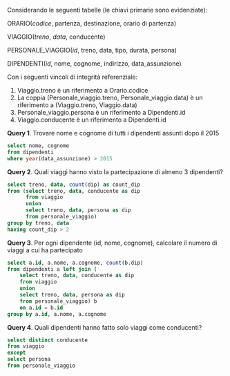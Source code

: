 Considerando le seguenti tabelle (le chiavi primarie sono evidenziate):

ORARIO(*codice*, partenza, destinazione, orario di partenza)

VIAGGIO(*treno*, *data*, conducente)

PERSONALE_VIAGGIO(*id*, treno, data, tipo, durata, persona)

DIPENDENTI(*id*, nome, cognome, indirizzo, data_assunzione)

Con i seguenti vincoli di integrità referenziale:

1.  Viaggio.treno è un riferimento a Orario.codice
2.  La coppia (Personale_viaggio.treno, Personale_viaggio.data) è un
    riferimento a (Viaggio.treno, Viaggio.data)
3.  Personale_viaggio.persona è un riferimento a Dipendenti.id
4.  Viaggio.conducente è un riferimento a Dipendenti.id

**Query 1**. Trovare nome e cognome di tutti i dipendenti assunti dopo
il 2015

```sql
select nome, cognome
from dipendenti
where year(data_assunzione) > 2015
```

**Query 2**. Quali viaggi hanno visto la partecipazione di almeno 3
dipendenti?

```sql
select treno, data, count(dip) as count_dip
from (select treno, data, conducente as dip
      from viaggio
      union
      select treno, data, persona as dip
      from personale_viaggio)
group by treno, data
having count_dip > 2
```

**Query 3**. Per ogni dipendente (id, nome, cognome), calcolare il
numero di viaggi a cui ha partecipato

```sql
select a.id, a.nome, a.cognome, count(b.dip)
from dipendenti a left join (
    select treno, data, conducente as dip
    from viaggio
    union
    select treno, data, persona as dip
    from personale_viaggio) b
    on a.id = b.id
group by a.id, a.nome, a.cognome
```

**Query 4**. Quali dipendenti hanno fatto solo viaggi come conducenti?
```sql
select distinct conducente
from viaggio
except
select persona
from personale_viaggio
```
